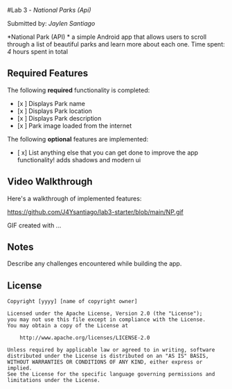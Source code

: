 #Lab 3 - *National Parks (Api)*

Submitted by: *Jaylen Santiago*

*National Park (API) * a simple Android app that allows users to scroll through a list of beautiful parks and learn more about each one.
Time spent: *4* hours spent in total

## Required Features

The following **required** functionality is completed:

* [x ] Displays Park name
* [x ] Displays Park location
* [x ] Displays Park description
* [x ] Park image loaded from the internet


The following **optional** features are implemented:

* [ x] List anything else that you can get done to improve the app functionality!
     adds shadows and modern ui

## Video Walkthrough

Here's a walkthrough of implemented features:

https://github.com/J4Ysantiago/lab3-starter/blob/main/NP.gif

<!-- Replace this with whatever GIF tool you used! -->
GIF created with ...  
<!-- Recommended tools:
[Kap](https://getkap.co/) for macOS
[ScreenToGif](https://www.screentogif.com/) for Windows
[peek](https://github.com/phw/peek) for Linux. -->

## Notes

Describe any challenges encountered while building the app.

## License

    Copyright [yyyy] [name of copyright owner]

    Licensed under the Apache License, Version 2.0 (the "License");
    you may not use this file except in compliance with the License.
    You may obtain a copy of the License at

        http://www.apache.org/licenses/LICENSE-2.0

    Unless required by applicable law or agreed to in writing, software
    distributed under the License is distributed on an "AS IS" BASIS,
    WITHOUT WARRANTIES OR CONDITIONS OF ANY KIND, either express or implied.
    See the License for the specific language governing permissions and
    limitations under the License.
